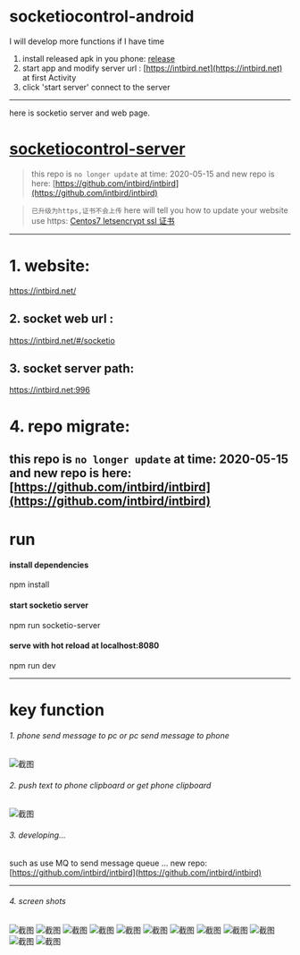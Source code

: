 # socketiocontrol-android
I will develop more functions if I have time   

1. install released apk in you phone: [release](https://github.com/intbird/SocketIOControl-Android/releases)
2. start app and modify server url : [https://intbird.net](https://intbird.net) at first Activity
3. click 'start server' connect to the server


-------------
here is socketio server and web page.

# [socketiocontrol-server](https://github.com/intbird/SocketIOControl-Server)

> this repo is `no longer update` at time: 2020-05-15
> and new repo is here:
> [https://github.com/intbird/intbird](https://github.com/intbird/intbird)

>
>`已升级为https,证书不会上传`
>here will tell you how to update your website use https:
[Centos7 letsencrypt ssl 证书](https://blog.csdn.net/intbird/article/details/105159462)

------

# 1. website:
 https://intbird.net/

## 2. socket web url :
   https://intbird.net/#/socketio

## 3. socket server path:
   https://intbird.net:996

# 4. repo migrate:
this repo is `no longer update` at time: 2020-05-15
and new repo is here:
[https://github.com/intbird/intbird](https://github.com/intbird/intbird)
------
# run
#### install dependencies
npm install

#### start socketio server
npm run socketio-server

#### serve with hot reload at localhost:8080
npm run dev

------

# key function
###### 1. phone send message to pc or pc send message to phone
![截图](gituser/phone-send-meeage-to-pc.png)

###### 2. push text to phone clipboard or get phone clipboard
![截图](gituser/push-to-phone-clipbord.png)


###### 3. developing...
such as use MQ to send message queue ...
new repo:
[https://github.com/intbird/intbird](https://github.com/intbird/intbird)

--------

###### 4. screen shots
![截图](gituser/run-local-server.png)
![截图](gituser/run-local-client.png)
![截图](gituser/if-this-error-restart-mongo.png)
![截图](gituser/restart-mongo.png)
![截图](gituser/send-message-to-all-opened-web.png)
![截图](gituser/messages-panel.png)
![截图](gituser/phone-connected-1.png)
![截图](gituser/phone-connected-2.png)
![截图](gituser/pc-send-meesage-to-phone.png)
![截图](gituser/phone-send-meeage-to-pc.png)
![截图](gituser/push-to-phone-clipbord.png)
![截图](gituser/get-phone-screen-image.png)

